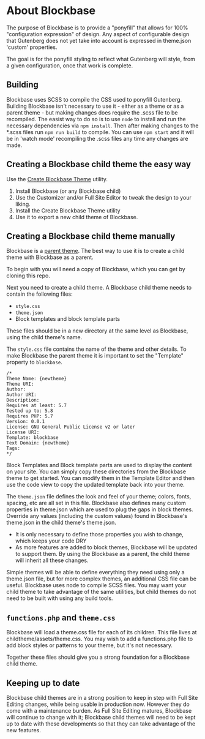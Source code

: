 # About Blockbase
The purpose of Blockbase is to provide a "ponyfill" that allows for 100% "configuration expression" of design.  Any aspect of configurable design that Gutenberg does not yet take into account is expressed in theme.json 'custom' properties.

The goal is for the ponyfill styling to reflect what Gutenberg will style, from a given configuration, once that work is complete.

## Building
Blockbase uses SCSS to compile the CSS used to ponyfill Gutenberg.  Building Blockbase isn't necessary to use it - either as a theme or as a parent theme - but making changes does require the .scss file to be recompiled.
The easist way to do so is to use `node` to install and run the necessary dependencies via `npm install`. 
Then after making changes to the *.scss files run `npm run build` to compile.
You can use `npm start` and it will be in 'watch mode' recompiling the .scss files any time any changes are made.
## Creating a Blockbase child theme the easy way

Use the [Create Blockbase Theme](https://github.com/Automattic/create-blockbase-theme) utility.

1. Install Blockbase (or any Blockbase child)
2. Use the Customizer and/or Full Site Editor to tweak the design to your liking.
3. Install the Create Blockbase Theme utility 
4. Use it to export a new child theme of Blockbase.

## Creating a Blockbase child theme manually

Blockbase is a [parent theme](https://developer.wordpress.org/themes/advanced-topics/child-themes/#what-is-a-parent-theme). The best way to use it is to create a child theme with Blockbase as a parent.

To begin with you will need a copy of Blockbase, which you can get by cloning this repo.

Next you need to create a child theme. A Blockbase child theme needs to contain the following files:
- `style.css`
- `theme.json`
- Block templates and block template parts

These files should be in a new directory at the same level as Blockbase, using the child theme's name.

The `style.css` file contains the name of the theme and other details. To make Blockbase the parent theme it is important to set the "Template" property to `blockbase`.

```
/*
Theme Name: {newtheme}
Theme URI:
Author:
Author URI:
Description:
Requires at least: 5.7
Tested up to: 5.8
Requires PHP: 5.7
Version: 0.0.1
License: GNU General Public License v2 or later
License URI:
Template: blockbase
Text Domain: {newtheme}
Tags:
*/
```

Block Templates and Block template parts are used to display the content on your site. You can simply copy these directories from the Blockbase theme to get started. You can modify them in the Template Editor and then use the code view to copy the updated template back into your theme.

The `theme.json` file defines the look and feel of your theme; colors, fonts, spacing, etc are all set in this file. Blockbase also defines many custom properties in theme.json which are used to plug the gaps in block themes. Override any values (including the custom values) found in Blockbase's theme.json in the child theme's theme.json.

- It is only necessary to define those properties you wish to change, which keeps your code DRY
- As more features are added to block themes, Blockbase will be updated to support them. By using the Blockbase as a parent, the child theme will inherit all these changes.

Simple themes will be able to define everything they need using only a theme.json file, but for more complex themes, an additional CSS file can be useful. Blockbase uses node to compile SCSS files.  You may want your child theme to take advantage of the same utilities, but child themes do not need to be built with using any build tools.

## `functions.php` and `theme.css`
Blockbase will load a theme.css file for each of its children. This file lives at childtheme/assets/theme.css. You may wish to add a functions.php file to add block styles or patterns to your theme, but it's not necessary.

Together these files should give you a strong foundation for a Blockbase child theme.

## Keeping up to date
Blockbase child themes are in a strong position to keep in step with Full Site Editing changes, while being usable in production now. However they do come with a maintenance burden. As Full Site Editing matures, Blockbase will continue to change with it; Blockbase child themes will need to be kept up to date with these developments so that they can take advantage of the new features.
